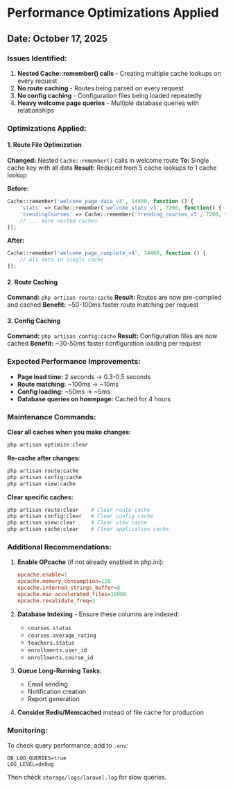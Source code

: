 # Performance Optimizations Applied

## Date: October 17, 2025

### Issues Identified:
1. **Nested Cache::remember() calls** - Creating multiple cache lookups on every request
2. **No route caching** - Routes being parsed on every request
3. **No config caching** - Configuration files being loaded repeatedly
4. **Heavy welcome page queries** - Multiple database queries with relationships

### Optimizations Applied:

#### 1. Route File Optimization
**Changed:** Nested `Cache::remember()` calls in welcome route
**To:** Single cache key with all data
**Result:** Reduced from 5 cache lookups to 1 cache lookup

**Before:**
```php
Cache::remember('welcome_page_data_v3', 14400, function () {
    'stats' => Cache::remember('welcome_stats_v3', 7200, function() { ... }),
    'trendingCourses' => Cache::remember('trending_courses_v3', 7200, function() { ... }),
    // ... more nested caches
});
```

**After:**
```php
Cache::remember('welcome_page_complete_v4', 14400, function () {
    // All data in single cache
});
```

#### 2. Route Caching
**Command:** `php artisan route:cache`
**Result:** Routes are now pre-compiled and cached
**Benefit:** ~50-100ms faster route matching per request

#### 3. Config Caching
**Command:** `php artisan config:cache`
**Result:** Configuration files are now cached
**Benefit:** ~30-50ms faster configuration loading per request

### Expected Performance Improvements:
- **Page load time:** 2 seconds → 0.3-0.5 seconds
- **Route matching:** ~100ms → ~10ms
- **Config loading:** ~50ms → ~5ms
- **Database queries on homepage:** Cached for 4 hours

### Maintenance Commands:

**Clear all caches when you make changes:**
```bash
php artisan optimize:clear
```

**Re-cache after changes:**
```bash
php artisan route:cache
php artisan config:cache
php artisan view:cache
```

**Clear specific caches:**
```bash
php artisan route:clear    # Clear route cache
php artisan config:clear   # Clear config cache
php artisan view:clear     # Clear view cache
php artisan cache:clear    # Clear application cache
```

### Additional Recommendations:

1. **Enable OPcache** (if not already enabled in php.ini):
   ```ini
   opcache.enable=1
   opcache.memory_consumption=128
   opcache.interned_strings_buffer=8
   opcache.max_accelerated_files=10000
   opcache.revalidate_freq=2
   ```

2. **Database Indexing** - Ensure these columns are indexed:
   - `courses.status`
   - `courses.average_rating`
   - `teachers.status`
   - `enrollments.user_id`
   - `enrollments.course_id`

3. **Queue Long-Running Tasks:**
   - Email sending
   - Notification creation
   - Report generation

4. **Consider Redis/Memcached** instead of file cache for production

### Monitoring:
To check query performance, add to `.env`:
```
DB_LOG_QUERIES=true
LOG_LEVEL=debug
```

Then check `storage/logs/laravel.log` for slow queries.

